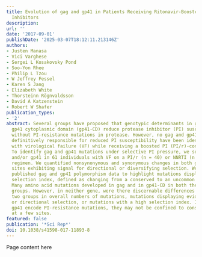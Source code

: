 ```yaml
---
title: Evolution of gag and gp41 in Patients Receiving Ritonavir-Boosted Protease
  Inhibitors
description:
url: ''
date: '2017-09-01'
publishDate: '2025-03-07T18:12:11.213146Z'
authors:
- Justen Manasa
- Vici Varghese
- Sergei L Kosakovsky Pond
- Soo-Yon Rhee
- Philip L Tzou
- W Jeffrey Fessel
- Karen S Jang
- Elizabeth White
- Thorsteinn Rögnvaldsson
- David A Katzenstein
- Robert W Shafer
publication_types:
- '2'
abstract: Several groups have proposed that genotypic determinants in gag and the
  gp41 cytoplasmic domain (gp41-CD) reduce protease inhibitor (PI) susceptibility
  without PI-resistance mutations in protease. However, no gag and gp41-CD mutations
  definitively responsible for reduced PI susceptibility have been identified in individuals
  with virological failure (VF) while receiving a boosted PI (PI/r)-containing regimen.
  To identify gag and gp41 mutations under selective PI pressure, we sequenced gag
  and/or gp41 in 61 individuals with VF on a PI/r (n = 40) or NNRTI (n = 20) containing
  regimen. We quantified nonsynonymous and synonymous changes in both genes and identified
  sites exhibiting signal for directional or diversifying selection. We also used
  published gag and gp41 polymorphism data to highlight mutations displaying a high
  selection index, defined as changing from a conserved to an uncommon amino acid.
  Many amino acid mutations developed in gag and in gp41-CD in both the PI- and NNRTI-treated
  groups. However, in neither gene, were there discernable differences between the
  two groups in overall numbers of mutations, mutations displaying evidence of diversifying
  or directional selection, or mutations with a high selection index. If gag and/or
  gp41 encode PI-resistance mutations, they may not be confined to consistent mutations
  at a few sites.
featured: false
publication: '*Sci Rep*'
doi: 10.1038/s41598-017-11893-8
---
```


Page content here